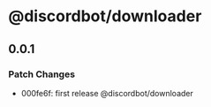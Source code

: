 # @discordbot/downloader

## 0.0.1

### Patch Changes

- 000fe6f: first release @discordbot/downloader
